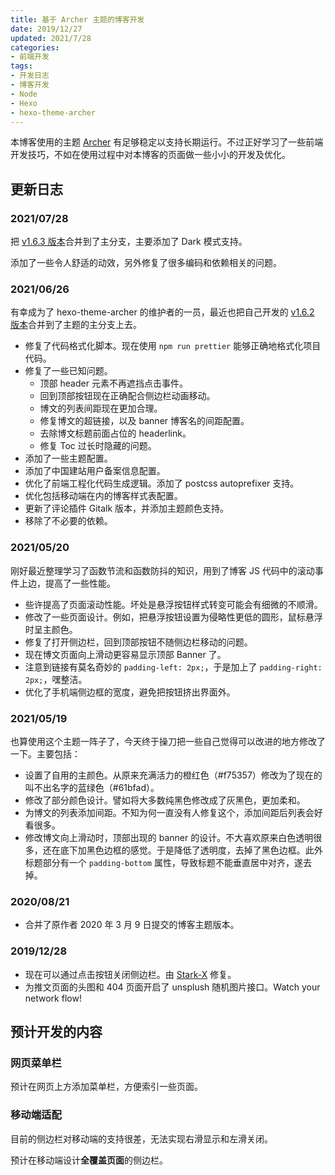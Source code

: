 ```yaml
---
title: 基于 Archer 主题的博客开发
date: 2019/12/27
updated: 2021/7/28
categories:
- 前端开发
tags:
- 开发日志
- 博客开发
- Node
- Hexo
- hexo-theme-archer
---
```

本博客使用的主题 [Archer](https://github.com/fi3ework/hexo-theme-archer) 有足够稳定以支持长期运行。不过正好学习了一些前端开发技巧，不如在使用过程中对本博客的页面做一些小小的开发及优化。

## 更新日志

### 2021/07/28

把 [v1.6.3 版本](https://github.com/fi3ework/hexo-theme-archer/pull/305)合并到了主分支，主要添加了 Dark 模式支持。

添加了一些令人舒适的动效，另外修复了很多编码和依赖相关的问题。

### 2021/06/26

有幸成为了 hexo-theme-archer 的维护者的一员，最近也把自己开发的 [v1.6.2 版本](https://github.com/fi3ework/hexo-theme-archer/pull/299)合并到了主题的主分支上去。

- 修复了代码格式化脚本。现在使用 `npm run prettier` 能够正确地格式化项目代码。
- 修复了一些已知问题。
  - 顶部 header 元素不再遮挡点击事件。
  - 回到顶部按钮现在正确配合侧边栏动画移动。
  - 博文的列表间距现在更加合理。
  - 修复博文的超链接，以及 banner 博客名的间距配置。
  - 去除博文标题前面占位的 headerlink。
  - 修复 Toc 过长时隐藏的问题。
- 添加了一些主题配置。
- 添加了中国建站用户备案信息配置。
- 优化了前端工程化代码生成逻辑。添加了 postcss autoprefixer 支持。
- 优化包括移动端在内的博客样式表配置。
- 更新了评论插件 Gitalk 版本，并添加主题颜色支持。
- 移除了不必要的依赖。

### 2021/05/20

刚好最近整理学习了函数节流和函数防抖的知识，用到了博客 JS 代码中的滚动事件上边，提高了一些性能。

- 些许提高了页面滚动性能。坏处是悬浮按钮样式转变可能会有细微的不顺滑。
- 修改了一些页面设计。例如，把悬浮按钮设置为侵略性更低的圆形，鼠标悬浮时呈主颜色。
- 修复了打开侧边栏，回到顶部按钮不随侧边栏移动的问题。
- 现在博文页面向上滑动更容易显示顶部 Banner 了。
- 注意到链接有莫名奇妙的 `padding-left: 2px;`，于是加上了 `padding-right: 2px;`，嘿整洁。
- 优化了手机端侧边框的宽度，避免把按钮挤出界面外。

### 2021/05/19

也算使用这个主题一阵子了，今天终于操刀把一些自己觉得可以改进的地方修改了一下。主要包括：

- 设置了自用的主颜色。从原来充满活力的橙红色（#f75357）修改为了现在的叫不出名字的蓝绿色（#61bfad）。
- 修改了部分颜色设计。譬如将大多数纯黑色修改成了灰黑色，更加柔和。
- 为博文的列表添加间距。不知为何一直没有人修复这个，添加间距后列表会好看很多。
- 修改博文向上滑动时，顶部出现的 banner 的设计。不大喜欢原来白色透明很多，还在底下加黑色边框的感觉。于是降低了透明度，去掉了黑色边框。此外标题部分有一个 `padding-bottom` 属性，导致标题不能垂直居中对齐，遂去掉。

### 2020/08/21

- 合并了原作者 2020 年 3 月 9 日提交的博客主题版本。

### 2019/12/28

- 现在可以通过点击按钮关闭侧边栏。由 [Stark-X](https://github.com/fi3ework/hexo-theme-archer/pull/165) 修复。
- 为推文页面的头图和 404 页面开启了 unsplush 随机图片接口。Watch your network flow!

## 预计开发的内容

### 网页菜单栏

预计在网页上方添加菜单栏，方便索引一些页面。

### 移动端适配

目前的侧边栏对移动端的支持很差，无法实现右滑显示和左滑关闭。

预计在移动端设计**全覆盖页面**的侧边栏。
